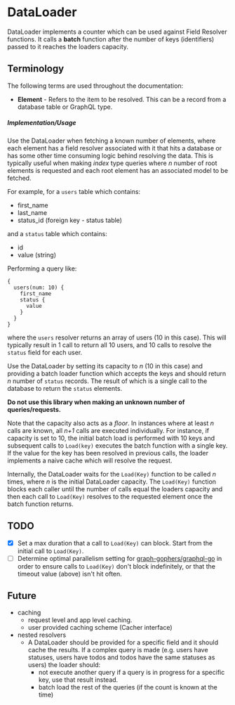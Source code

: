 # DataLoader

DataLoader implements a counter which can be used against Field Resolver
functions. It calls a **batch** function after the number of keys (identifiers)
passed to it reaches the loaders capacity.

## Terminology

The following terms are used throughout the documentation:

- **Element** - Refers to the item to be resolved. This can be a record from a
  database table or GraphQL type.

##### Implementation/Usage

Use the DataLoader when fetching a known number of elements, where each element has
a field resolver associated with it that hits a database or has some other time
consuming logic behind resolving the data. This is typically useful when making
_index_ type queries where _n_ number of root elements is requested and each root
element has an associated model to be fetched.

For example, for a `users` table which contains:

- first_name
- last_name
- status_id (foreign key - status table)

and a `status` table which contains:

- id
- value (string)

Performing a query like:

```
{
  users(num: 10) {
    first_name
    status {
      value
    }
  }
}
```

where the `users` resolver returns an array of users (10 in this case). This
will typically result in 1 call to return all 10 users, and 10 calls to resolve
the `status` field for each user.

Use the DataLoader by setting its capacity to _n_ (10 in this case) and
providing a batch loader function which accepts the keys and should return
_n_ number of `status` records. The result of which is a single call to
the database to return the `status` elements.

**Do not use this library when making an unknown number of queries/requests.**

Note that the capacity also acts as a _floor_. In instances where at least _n_
calls are known, all _n+1_ calls are executed individually. For instance, if
capacity is set to 10, the initial batch load is performed with 10 keys and
subsequent calls to `Load(key)` executes the batch function with a single key.
If the value for the key has been resolved in previous calls, the loader
implements a naive cache which will resolve the request.

Internally, the DataLoader waits for the `Load(Key)` function to be called _n_ times,
where _n_ is the initial DataLoader capacity. The `Load(Key)` function blocks each
caller until the number of calls equal the loaders capacity and then each call
to `Load(Key)` resolves to the requested element once the batch function
returns.

## TODO

- [x] Set a max duration that a call to `Load(Key)` can block. Start from the
      initial call to `Load(Key)`.
- [ ] Determine optimal parallelism setting for
      [graph-gophers/graphql-go](https://github.com/graph-gophers/graphql-go) in
      order to ensure calls to `Load(Key)` don't block indefinitely, or that the
      timeout value (above) isn't hit often.

## Future

- caching
  - request level and app level caching.
  - user provided caching scheme (Cacher interface)
- nested resolvers
  - A DataLoader should be provided for a specific field and it should cache the
    results. If a complex query is made (e.g. users have statuses, users have
    todos and todos have the same statuses as users) the loader should:
    - not execute another query if a query is in progress for a specific key,
      use that result instead.
    - batch load the rest of the queries (if the count is known at the time)
